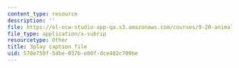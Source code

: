 ```yaml
---
content_type: resource
description: ''
file: https://ol-ocw-studio-app-qa.s3.amazonaws.com/courses/9-20-animal-behavior-fall-2013/570e750f54be037be00fdce482c709be_472234.srt
file_type: application/x-subrip
resourcetype: Other
title: 3play caption file
uid: 570e750f-54be-037b-e00f-dce482c709be
---
```

